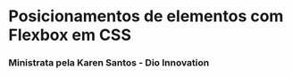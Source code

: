 <h1>Posicionamentos de elementos com Flexbox em CSS</h1>
<h3>Ministrata pela Karen Santos - Dio Innovation</h3>